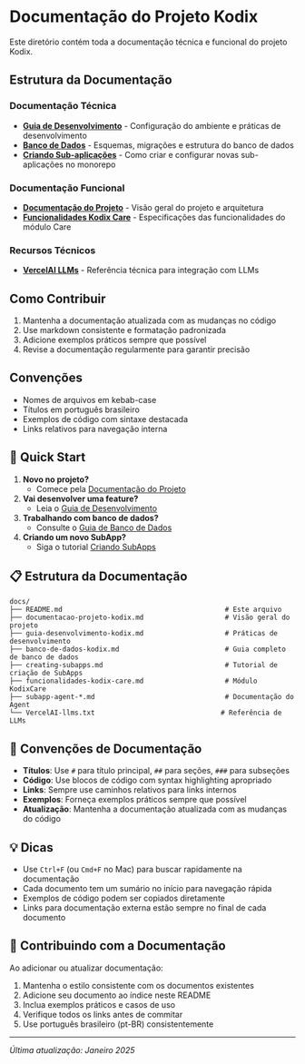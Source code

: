 # Documentação do Projeto Kodix

Este diretório contém toda a documentação técnica e funcional do projeto Kodix.

## Estrutura da Documentação

### Documentação Técnica

- **[Guia de Desenvolvimento](./guia-desenvolvimento-kodix.md)** - Configuração do ambiente e práticas de desenvolvimento
- **[Banco de Dados](./banco-de-dados-kodix.md)** - Esquemas, migrações e estrutura do banco de dados
- **[Criando Sub-aplicações](./creating-subapps.md)** - Como criar e configurar novas sub-aplicações no monorepo

### Documentação Funcional

- **[Documentação do Projeto](./documentacao-projeto-kodix.md)** - Visão geral do projeto e arquitetura
- **[Funcionalidades Kodix Care](./funcionalidades-kodix-care.md)** - Especificações das funcionalidades do módulo Care

### Recursos Técnicos

- **[VercelAI LLMs](./VercelAI-llms.txt)** - Referência técnica para integração com LLMs

## Como Contribuir

1. Mantenha a documentação atualizada com as mudanças no código
2. Use markdown consistente e formatação padronizada
3. Adicione exemplos práticos sempre que possível
4. Revise a documentação regularmente para garantir precisão

## Convenções

- Nomes de arquivos em kebab-case
- Títulos em português brasileiro
- Exemplos de código com sintaxe destacada
- Links relativos para navegação interna

## 🚀 Quick Start

1. **Novo no projeto?**
   - Comece pela [Documentação do Projeto](./documentacao-projeto-kodix.md)
2. **Vai desenvolver uma feature?**
   - Leia o [Guia de Desenvolvimento](./guia-desenvolvimento-kodix.md)
3. **Trabalhando com banco de dados?**
   - Consulte o [Guia de Banco de Dados](./banco-de-dados-kodix.md)
4. **Criando um novo SubApp?**
   - Siga o tutorial [Criando SubApps](./creating-subapps.md)

## 📋 Estrutura da Documentação

```
docs/
├── README.md                                        # Este arquivo
├── documentacao-projeto-kodix.md                    # Visão geral do projeto
├── guia-desenvolvimento-kodix.md                    # Práticas de desenvolvimento
├── banco-de-dados-kodix.md                          # Guia completo de banco de dados
├── creating-subapps.md                              # Tutorial de criação de SubApps
├── funcionalidades-kodix-care.md                    # Módulo KodixCare
├── subapp-agent-*.md                                # Documentação do Agent
└── VercelAI-llms.txt                               # Referência de LLMs
```

## 🔧 Convenções de Documentação

- **Títulos**: Use `#` para título principal, `##` para seções, `###` para subseções
- **Código**: Use blocos de código com syntax highlighting apropriado
- **Links**: Sempre use caminhos relativos para links internos
- **Exemplos**: Forneça exemplos práticos sempre que possível
- **Atualização**: Mantenha a documentação atualizada com as mudanças do código

## 💡 Dicas

- Use `Ctrl+F` (ou `Cmd+F` no Mac) para buscar rapidamente na documentação
- Cada documento tem um sumário no início para navegação rápida
- Exemplos de código podem ser copiados diretamente
- Links para documentação externa estão sempre no final de cada documento

## 🤝 Contribuindo com a Documentação

Ao adicionar ou atualizar documentação:

1. Mantenha o estilo consistente com os documentos existentes
2. Adicione seu documento ao índice neste README
3. Inclua exemplos práticos e casos de uso
4. Verifique todos os links antes de commitar
5. Use português brasileiro (pt-BR) consistentemente

---

_Última atualização: Janeiro 2025_
